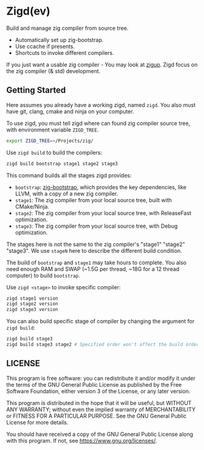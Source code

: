 # Zigd(ev)

Build and manage zig compiler from source tree.

- Automatically set up zig-bootstrap.
- Use ccache if presents.
- Shortcuts to invoke different compilers.

If you just want a usable zig compiler - You may look at [zigup](https://github.com/marler8997/zigup).
Zigd focus on the zig compiler (& std) development.

## Getting Started

Here assumes you already have a working zigd, named `zigd`.
You also must have git, clang, cmake and ninja on your computer.

To use zigd, you must tell zigd where can found zig compiler source tree,
with environment variable `ZIGD_TREE`.

```sh
export ZIGD_TREE=~/Projects/zig/
```

Use `zigd build` to build the compilers:

```sh
zigd build bootstrap stage1 stage2 stage3
```

This command builds all the stages zigd provides:

- `bootstrap`: [zig-bootstrap](https://github.com/ziglang/zig-bootstrap), which
    provides the key dependencies, like LLVM, with a copy of a new zig compiler.
- `stage1`: The zig compiler from your local source tree, built with CMake/Ninja.
- `stage2`: The zig compiler from your local source tree, with ReleaseFast optimization.
- `stage3`: The zig compiler from your local source tree, with Debug optimization.

The stages here is not the same to the zig compiler's "stage1" "stage2" "stage3".
We use `stageN` here to describe the different build condition.

The build of `bootstrap` and `stage1` may take hours to complete. You also need enough RAM and SWAP (~1.5G per thread, ~18G for a 12 thread computer) to build `bootstrap`.

Use `zigd <stage>` to invoke specific compiler:

```sh
zigd stage1 version
zigd stage2 version
zigd stage3 version
```

You can also build specific stage of compiler by changing the argument for `zigd build`:

```sh
zigd build stage3
zigd build stage3 stage2 # Specified order won't affect the build order
```

## LICENSE

This program is free software: you can redistribute it and/or modify it under the terms of the GNU General Public License as published by the Free Software Foundation, either version 3 of the License, or any later version.

This program is distributed in the hope that it will be useful, but WITHOUT ANY WARRANTY; without even the implied warranty of MERCHANTABILITY or FITNESS FOR A PARTICULAR PURPOSE. See the GNU General Public License for more details.

You should have received a copy of the GNU General Public License along with this program. If not, see <https://www.gnu.org/licenses/>.
